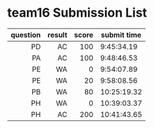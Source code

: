 # team16 Submission List
question | result | score | submit time
----:|----:|-----:|-----
PD | AC | 100 |  9:45:34.19 
PA | AC | 100 |  9:48:46.53 
PE | WA | 0 |  9:54:07.89 
PE | WA | 20 |  9:58:08.56 
PB | WA | 80 | 10:25:19.32 
PH | WA | 0 | 10:39:03.37 
PH | AC | 200 | 10:41:43.65 
